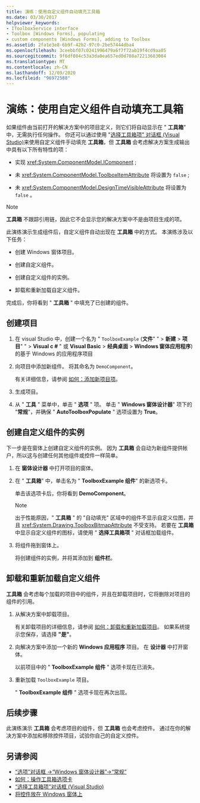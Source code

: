 ```yaml
---
title: 演练：使用自定义组件自动填充工具箱
ms.date: 03/30/2017
helpviewer_keywords:
- IToolboxService interface
- Toolbox [Windows Forms], populating
- custom components [Windows Forms], adding to Toolbox
ms.assetid: 2fa1e3e8-6b9f-42b2-97c0-2be57444dba4
ms.openlocfilehash: 3ceebbf07c0241996479a6f7f72ab19f4cd9aa05
ms.sourcegitcommit: 9f6df084c53a3da0ea657ed0d708a72213683084
ms.translationtype: MT
ms.contentlocale: zh-CN
ms.lasthandoff: 12/09/2020
ms.locfileid: "96972588"
---
```

# <a name="walkthrough-automatically-populating-the-toolbox-with-custom-components"></a>演练：使用自定义组件自动填充工具箱

如果组件由当前打开的解决方案中的项目定义，则它们将自动显示在 " **工具箱**" 中，无需执行任何操作。 你还可以通过使用 "[选择工具箱项" 对话框 (Visual Studio)](/previous-versions/visualstudio/visual-studio-2010/dyca0t6t(v=vs.100))来使用自定义组件手动填充 **工具箱**，但 **工具箱** 会考虑解决方案生成输出中具有以下所有特性的项：

- 实现 <xref:System.ComponentModel.IComponent> ;

- 未 <xref:System.ComponentModel.ToolboxItemAttribute> 将设置为 `false` ;

- 未 <xref:System.ComponentModel.DesignTimeVisibleAttribute> 将设置为 `false` 。

> [!NOTE]
> **工具箱** 不跟踪引用链，因此它不会显示您的解决方案中不是由项目生成的项。

此演练演示生成组件后，自定义组件自动出现在 **工具箱** 中的方式。 本演练涉及以下任务：

- 创建 Windows 窗体项目。

- 创建自定义组件。

- 创建自定义组件的实例。

- 卸载和重新加载自定义组件。

完成后，你将看到 " **工具箱** " 中填充了已创建的组件。

## <a name="create-the-project"></a>创建项目

1. 在 visual Studio 中，创建一个名为 " `ToolboxExample` (**文件**" "  >  **新建**  >  **项目**" "  >  **Visual c #** " 或 **Visual Basic**  >  **经典桌面**  >  **Windows 窗体应用程序**) 的基于 Windows 的应用程序项目

2. 向项目中添加新组件。 将其命名为 `DemoComponent`。

     有关详细信息，请参阅 [如何：添加新项目项](/previous-versions/visualstudio/visual-studio-2010/w0572c5b(v=vs.100))。

3. 生成项目。

4. 从 " **工具** " 菜单中，单击 " **选项** " 项。 单击 " **Windows 窗体设计器**" 项下的 "**常规**"，并确保 " **AutoToolboxPopulate** " 选项设置为 **True**。

## <a name="create-an-instance-of-a-custom-component"></a>创建自定义组件的实例

下一步是在窗体上创建自定义组件的实例。 因为 **工具箱** 会自动为新组件提供帐户，所以这与创建任何其他组件或控件一样简单。

1. 在 **窗体设计器** 中打开项目的窗体。

2. 在 " **工具箱**" 中，单击名为 " **ToolboxExample 组件**" 的新选项卡。

     单击该选项卡后，你将看到 **DemoComponent**。

    > [!NOTE]
    > 出于性能原因，" **工具箱** " 的 "自动填充" 区域中的组件不显示自定义位图，并且 <xref:System.Drawing.ToolboxBitmapAttribute> 不受支持。 若要在 **工具箱** 中显示自定义组件的图标，请使用 " **选择工具箱项** " 对话框加载组件。

3. 将组件拖到窗体上。

     将创建组件的实例，并将其添加到 **组件栏**。

## <a name="unload-and-reload-a-custom-component"></a>卸载和重新加载自定义组件

**工具箱** 会考虑每个加载的项目中的组件，并且在卸载项目时，它将删除对项目的组件的引用。

1. 从解决方案中卸载项目。

     有关卸载项目的详细信息，请参阅 [如何：卸载和重新加载项目](/previous-versions/visualstudio/visual-studio-2010/tt479x1t(v=vs.100))。 如果系统提示您保存，请选择 **"是"**。

2. 向解决方案中添加一个新的 **Windows 应用程序** 项目。 在 **设计器** 中打开窗体。

     以前项目中的 " **ToolboxExample 组件** " 选项卡现在已消失。

3. 重新加载 `ToolboxExample` 项目。

     " **ToolboxExample 组件** " 选项卡现在再次出现。

## <a name="next-steps"></a>后续步骤

此演练演示 **工具箱** 会考虑项目的组件，但 **工具箱** 也会考虑控件。 通过在你的解决方案中添加和移除控件项目，试验你自己的自定义控件。

## <a name="see-also"></a>另请参阅

- [“选项”对话框 -&gt;“Windows 窗体设计器”-&gt;“常规”](/previous-versions/visualstudio/visual-studio-2010/5aazxs78(v=vs.100))
- [如何：操作工具箱选项卡](/previous-versions/visualstudio/visual-studio-2010/66kwe227(v=vs.100))
- [“选择工具箱项”对话框 (Visual Studio)](/previous-versions/visualstudio/visual-studio-2010/dyca0t6t(v=vs.100))
- [将控件放在 Windows 窗体上](putting-controls-on-windows-forms.md)
